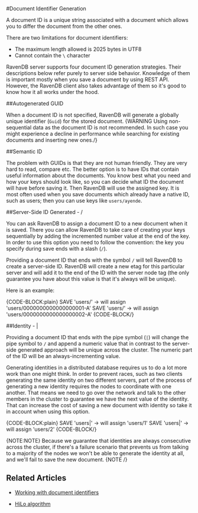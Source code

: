 ﻿#Document Identifier Generation

A document ID is a unique string associated with a document which allows you to differ the document from the other ones.

There are two limitations for document identifiers:

* The maximum length allowed is 2025 bytes in UTF8
* Cannot contain the `\` character

RavenDB server supports four document ID generation strategies. Their descriptions below refer purely to server side behavior. Knowledge of them is important mostly
when you save a document by using REST API. However, the RavenDB client also takes advantage of them so it's good to know how it all works under the hood.

##Autogenerated GUID

When a document ID is not specified, RavenDB will generate a globally unique identifier (`Guid`) for the stored document.
{WARNING Using non-sequential data as the document ID is not recommended. In such case you might experience a decline in performance while searching for existing documents and inserting new ones./}

##Semantic ID

The problem with GUIDs is that they are not human friendly. They are very hard to read, compare etc. The better option is to have IDs that contain useful information about the documents.
You know best what you need and how your keys should look like, so you can decide what ID the document will have before saving it. Then RavenDB will use the assigned key.
It is most often used when you save documents which already have a native ID, such as users; then you can use keys like `users/ayende`.

##Server-Side ID Generated - /

You can ask RavenDB to assign a document ID to a new document when it is saved.
There you can allow RavenDB to take care of creating your keys sequentially by adding the incremented number value at the end of the key. 
In order to use this option you need to follow the convention: the key you specify during save ends with a slash (`/`).

Providing a document ID that ends with the symbol `/` will tell RavenDB to create a server-side ID. RavenDB will create a new etag for this particular server and will add it
to the end of the ID with the server node tag  (the only guarantee you have about this value is that it's always will be unique).

Here is an example:

{CODE-BLOCK:plain}
SAVE 'users/' -> will assign 'users/0000000000000000001-A'
SAVE 'users/' -> will assign 'users/0000000000000000002-A'
{CODE-BLOCK/}

##Identity - |

Providing a document ID that ends with the pipe symbol (`|`) will change the pipe symbol to `/` and append a numeric value that in contrast to the server-side generated approach will be unique across the cluster.
The numeric part of the ID will be an always-incrementing value.

Generating identities in a distributed database requires us to do a lot more work than one might think. In order to
prevent races, such as two clients generating the same identity on two different servers, part of the process of generating a new identity requires the nodes to coordinate with one another.
That means we need to go over the network and talk to the other members in the cluster to guarantee we have the next value of the identity. That can
increase the cost of saving a new document with identity so take it in account when using this option. 

{CODE-BLOCK:plain}
SAVE 'users|' -> will assign 'users/1'
SAVE 'users|' -> will assign 'users/2'
{CODE-BLOCK/}

{NOTE:NOTE}
Because we guarantee that identities are always consecutive across the cluster,
if there's a failure scenario that prevents us from talking to a majority of the nodes we won't be able to generate the identity at all, and we'll fail to save the new document.
{NOTE /}

## Related Articles

- [Working with document identifiers](../../client-api/document-identifiers/working-with-document-identifiers)

- [HiLo algorithm](../../client-api/document-identifiers/hilo-algorithm)
